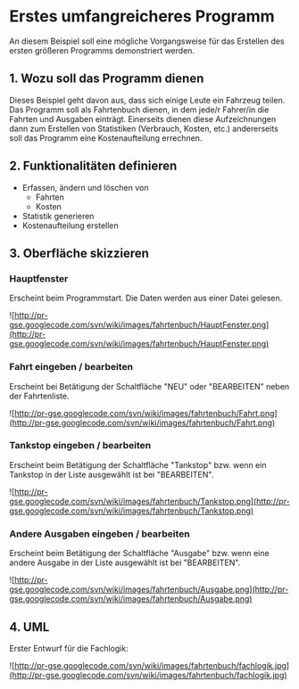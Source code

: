 # Erstes umfangreicheres Programm #

An diesem Beispiel soll eine mögliche Vorgangsweise für das Erstellen des ersten größeren Programms demonstriert werden.

## 1. Wozu soll das Programm dienen ##

Dieses Beispiel geht davon aus, dass sich einige Leute ein Fahrzeug teilen. Das Programm soll als Fahrtenbuch dienen, in dem jede/r Fahrer/in die Fahrten und Ausgaben einträgt. Einerseits dienen diese Aufzeichnungen dann zum Erstellen von Statistiken (Verbrauch, Kosten, etc.) andererseits soll das Programm eine Kostenaufteilung errechnen.

## 2. Funktionalitäten definieren ##

  * Erfassen, ändern und löschen von
    * Fahrten
    * Kosten
  * Statistik generieren
  * Kostenaufteilung erstellen


## 3. Oberfläche skizzieren ##

### Hauptfenster ###

Erscheint beim Programmstart. Die Daten werden aus einer Datei gelesen.


![http://pr-gse.googlecode.com/svn/wiki/images/fahrtenbuch/HauptFenster.png](http://pr-gse.googlecode.com/svn/wiki/images/fahrtenbuch/HauptFenster.png)


### Fahrt eingeben / bearbeiten ###

Erscheint bei Betätigung der Schaltfläche "NEU" oder "BEARBEITEN" neben der Fahrtenliste.

![http://pr-gse.googlecode.com/svn/wiki/images/fahrtenbuch/Fahrt.png](http://pr-gse.googlecode.com/svn/wiki/images/fahrtenbuch/Fahrt.png)


### Tankstop eingeben / bearbeiten ###

Erscheint beim Betätigung der Schaltfläche "Tankstop" bzw. wenn ein Tankstop in der Liste ausgewählt ist bei "BEARBEITEN".

![http://pr-gse.googlecode.com/svn/wiki/images/fahrtenbuch/Tankstop.png](http://pr-gse.googlecode.com/svn/wiki/images/fahrtenbuch/Tankstop.png)

### Andere Ausgaben eingeben / bearbeiten ###

Erscheint beim Betätigung der Schaltfläche "Ausgabe" bzw. wenn eine andere Ausgabe in der Liste ausgewählt ist bei "BEARBEITEN".

![http://pr-gse.googlecode.com/svn/wiki/images/fahrtenbuch/Ausgabe.png](http://pr-gse.googlecode.com/svn/wiki/images/fahrtenbuch/Ausgabe.png)

## 4. UML ##

Erster Entwurf für die Fachlogik:

![http://pr-gse.googlecode.com/svn/wiki/images/fahrtenbuch/fachlogik.jpg](http://pr-gse.googlecode.com/svn/wiki/images/fahrtenbuch/fachlogik.jpg)